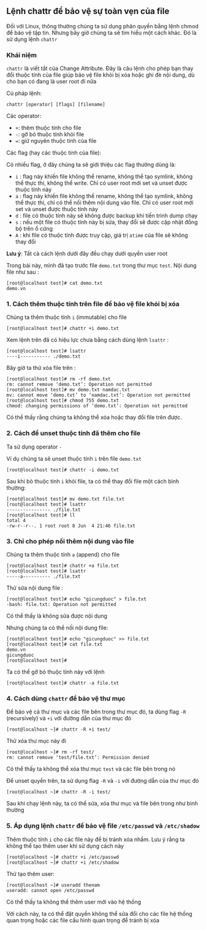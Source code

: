 ## Lệnh chattr để bảo vệ sự toàn vẹn của file
Đối với Linux, thông thường chúng ta sử dụng phân quyền bằng lệnh chmod để bảo vệ tập tin. Nhưng bây giờ chúng ta sẽ tìm hiểu một cách khác. Đó là sử dụng lệnh `chattr`

### Khái niệm
`chattr` là viết tắt của Change Attribute. Đây là câu lệnh cho phép bạn thay đổi thuộc tính của file giúp bảo vệ file khỏi bị xóa hoặc ghi đè nội dung, dù cho bạn có đang là user root đi nữa

Cú pháp lệnh:

 `chattr [operator] [flags] [filename]`

Các operator:
 
 * `+`: thêm thuộc tính cho file
 * `-`: gỡ bỏ thuộc tính khỏi file
 * `=`: giữ nguyên thuộc tính của file

Các flag (hay các thuộc tính của file):

Có nhiều flag, ở đây chúng ta sẽ giới thiệu các flag thường dùng là:
  * `i` : flag này khiến file không thể rename, không thể tạo symlink, không thể thực thi, không thể write. Chỉ có user root mới set và unset được thuộc tính này
  * `a` : flag này khiến file không thể rename, không thể tạo symlink, không thể thực thi, chỉ có thể nối thêm nội dung vào file. Chỉ có user root mới set và unset được thuộc tính này
  * `d` : file có thuộc tính này sẽ không được backup khi tiến trình dump chạy
  * `s` : nếu một file có thuộc tính này bị sửa, thay đổi sẽ được cập nhật đồng bộ trên ổ cứng
  * `A` : khi file có thuộc tính được truy cập, giá trị `atime` của file sẽ không thay đổi

**Lưu ý**: Tất cả cách lệnh dưới đây đều chạy dưới quyền user root

Trong bài này, mình đã tạo trước file `demo.txt` trong thư mục `test`. Nội dung file như sau :

```
[root@localhost test]# cat demo.txt
demo.vn
```

### 1. Cách thêm thuộc tính trên file để bảo vệ file khỏi bị xóa
Chúng ta thêm thuộc tính `i` (immutable) cho file

```
[root@localhost test]# chattr +i demo.txt
```

Xem lệnh trên đã có hiệu lực chưa bằng cách dùng lệnh `lsattr` :

```
[root@localhost test]# lsattr
----i----------- ./demo.txt
```

Bây giờ ta thử xóa file trên :

```
[root@localhost test]# rm -rf demo.txt
rm: cannot remove ‘demo.txt’: Operation not permitted
[root@localhost test]# mv demo.txt namdac.txt
mv: cannot move ‘demo.txt’ to ‘namdac.txt’: Operation not permitted
[root@localhost test]# chmod 755 demo.txt
chmod: changing permissions of ‘demo.txt’: Operation not permitted
```

Có thể thấy rằng chúng ta không thể xóa hoặc thay đổi file trên được.

### 2. Cách để unset thuộc tính đã thêm cho file
Ta sử dụng operator `-`

Ví dụ chúng ta sẽ unset thuộc tính `i` trên file `demo.txt`

```
[root@localhost test]# chattr -i demo.txt
```

Sau khi bỏ thuộc tính `i` khỏi file, ta có thể thay đổi file một cách bình thường:

```
[root@localhost test]# mv demo.txt file.txt
[root@localhost test]# lsattr
---------------- ./file.txt
[root@localhost test]# ll
total 4
-rw-r--r--. 1 root root 8 Jun  4 21:46 file.txt
```

### 3. Chỉ cho phép nối thêm nội dung vào file
Chúng ta thêm thuộc tính `a` (append) cho file

```
[root@localhost test]# chattr +a file.txt
[root@localhost test]# lsattr
-----a---------- ./file.txt
```

Thử sửa nội dung file :

```
[root@localhost test]# echo "gicungduoc" > file.txt
-bash: file.txt: Operation not permitted
```
Có thể thấy là không sửa được nội dung

Nhưng chúng ta có thể nối nội dung file:

```
[root@localhost test]# echo "gicungduoc" >> file.txt
[root@localhost test]# cat file.txt
demo.vn
gicungduoc
[root@localhost test]#
```

Ta có thể gỡ bỏ thuộc tính này với lệnh
```
[root@localhost test]# chattr -a file.txt
```

### 4. Cách dùng `chattr` để bảo vệ thư mục 
Để bảo vệ cả thư mục và các file bên trong thư mục đó, ta dùng flag `-R` (recursively) và `+i` với đường dẫn của thư mục đó

 ```
 [root@localhost ~]# chattr -R +i test/
 ```

Thử xóa thư mục này đi
 
 ```
 [root@localhost ~]# rm -rf test/
rm: cannot remove ‘test/file.txt’: Permission denied
 ```
Có thể thấy ta không thể xóa thư mục `test` và các file bên trong nó

Để unset quyền trên, ta sử dụng flag `-R` và `-i` với đường dẫn của thư mục đó

 ```
 [root@localhost ~]# chattr -R -i test/
 ```

Sau khi chạy lệnh này, ta có thể sửa, xóa thư mục và file bên trong như bình thường

### 5. Áp dụng lệnh `chattr` để bảo vệ file `/etc/passwd` và `/etc/shadow`
Thêm thuộc tính `i` cho các file này để bị tránh xóa nhầm. Lưu ý rằng ta không thể tạo thêm user khi sử dụng cách này

 ```
 [root@localhost ~]# chattr +i /etc/passwd
[root@localhost ~]# chattr +i /etc/shadow
 ```

Thử tạo thêm user:
 
 ```
 [root@localhost ~]# useradd thenam
useradd: cannot open /etc/passwd
 ```

Có thể thấy ta không thể thêm user mới vào hệ thống 

Với cách này, ta có thể đặt quyền không thể sửa đổi cho các file hệ thống quan trọng hoặc các file cấu hình quan trọng để tránh bị xóa
